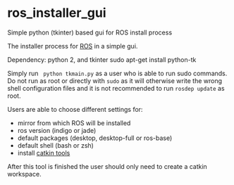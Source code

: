# ros_installer_gui
Simple python (tkinter) based gui for ROS install process

The installer process for [ROS](http://www.ros.org) in a simple gui.

Dependency: python 2, and tkinter
sudo apt-get install python-tk

Simply run ``` python tkmain.py``` as a user who is able to run sudo commands.
Do not run as root or directly with ```sudo``` as it will otherwise write the wrong shell configuration files and it is not recommended to run ```rosdep update``` as root.

Users are able to choose different settings for:
- mirror from which ROS will be installed
- ros version (indigo or jade)
- default packages (desktop, desktop-full or ros-base)
- default shell (bash or zsh)
- install [catkin tools](https://catkin-tools.readthedocs.org) 

After this tool is finished the user should only need to create a catkin workspace.
